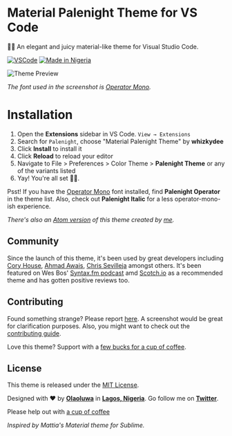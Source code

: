 # Material Palenight Theme for VS Code

🍹🎨 An elegant and juicy material-like theme for Visual Studio Code.

[![VSCode](https://img.shields.io/badge/vscode-v1.12+-373277.svg?style=flat-square)](https://code.visualstudio.com/updates/v1_12) [![Made in Nigeria](https://img.shields.io/badge/made%20in-nigeria-008751.svg?style=flat-square)](https://github.com/acekyd/made-in-nigeria)

![Theme Preview](https://res.cloudinary.com/dqsuy3rzt/image/upload/v1525060780/preview-full_fr6n8g.jpg)

_The font used in the screenshot is [Operator Mono](https://www.typography.com/fonts/operator)._

# Installation

1. Open the **Extensions** sidebar in VS Code. `View → Extensions`
1. Search for `Palenight`, choose "Material Palenight Theme" by **whizkydee**
1. Click **Install** to install it
1. Click **Reload** to reload your editor
1. Navigate to File > Preferences > Color Theme > **Palenight Theme** or any of the variants listed
1. Yay! You're all set 🎉🎉.

Psst! If you have the [Operator Mono](https://www.typography.com/fonts/operator) font installed, find **Palenight Operator** in the theme list. Also, check out **Palenight Italic** for a less operator-mono-ish experience.

_There's also an [Atom version](https://atom.io/themes/material-palenight-syntax) of this theme created by [me](https://twitter.com/mrolaolu)._

## Community

Since the launch of this theme, it's been used by great developers including [Cory House](https://twitter.com/housecor/status/915766278211686400), [Ahmad Awais](https://twitter.com/MrAhmadAwais), [Chris Sevilleja](https://twitter.com/chrisoncode/status/908457702157778944)  amongst others. It's been featured on Wes Bos' [Syntax.fm podcast](https://syntax.fm/show/012/why-is-everyone-switching-to-vs-code) amd [Scotch.io](https://scotch.io/bar-talk/best-vs-code-themes-of-2017#2-material-palenight-theme) as a recommended theme and has gotten positive reviews too.


## Contributing

Found something strange? Please report [here](https://github.com/whizkydee/vscode-material-palenight-theme/issues). A screenshot would be great for clarification purposes. Also, you might want to check out the [contributing guide](https://github.com/whizkydee/vscode-material-palenight-theme/blob/master/CONTRIBUTING.md).

Love this theme? Support with a [few bucks for a cup of coffee](https://me.wallet.ng/mrolaolu).

## License

This theme is released under the [MIT License](https://github.com/whizkydee/vscode-material-palenight-theme/blob/master/LICENSE.md).

Designed with ❤️ by **[Olaoluwa](https://github.com/whizkydee)** in **[Lagos, Nigeria](https://www.google.com.ng/maps/place/Lagos)**. Go follow me on **[Twitter](https://twitter.com/mrolaolu)**.

Please help out with [a cup of coffee](https://me.wallet.ng/mrolaolu)

_Inspired by Mattia's Material theme for Sublime._
